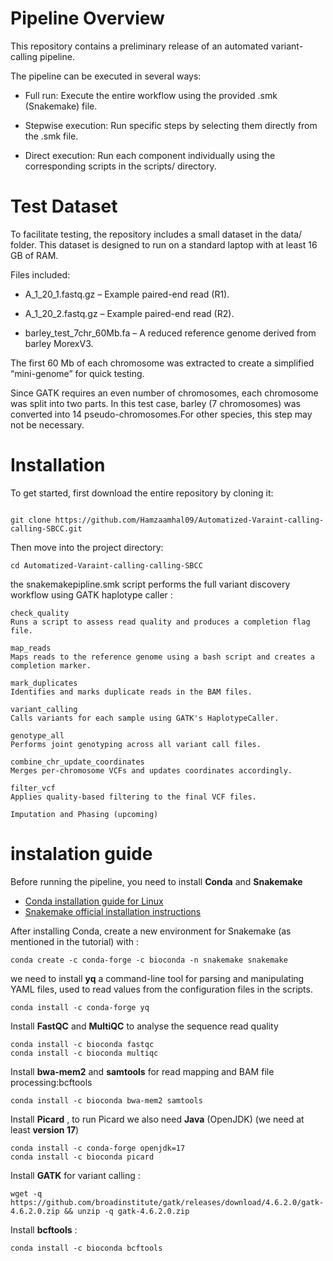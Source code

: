 # Pipeline Overview

This repository contains a preliminary release of an automated variant-calling pipeline.

The pipeline can be executed in several ways:

- Full run: Execute the entire workflow using the provided .smk (Snakemake) file.

- Stepwise execution: Run specific steps by selecting them directly from the .smk file.

- Direct execution: Run each component individually using the corresponding scripts in the scripts/ directory.

# Test Dataset

To facilitate testing, the repository includes a small dataset in the data/ folder. This dataset is designed to run on a standard laptop with at least 16 GB of RAM.

Files included:

- A_1_20_1.fastq.gz – Example paired-end read (R1).

- A_1_20_2.fastq.gz – Example paired-end read (R2).

- barley_test_7chr_60Mb.fa – A reduced reference genome derived from barley MorexV3.

The first 60 Mb of each chromosome was extracted to create a simplified “mini-genome” for quick testing.

Since GATK requires an even number of chromosomes, each chromosome was split into two parts. In this test case, barley (7 chromosomes) was converted into 14 pseudo-chromosomes.For other species, this step may not be necessary.



# Installation

To get started, first download the entire repository by cloning it:


```

git clone https://github.com/Hamzaamhal09/Automatized-Varaint-calling-calling-SBCC.git

```
Then move into the project directory:

```
cd Automatized-Varaint-calling-calling-SBCC

```

the snakemakepipline.smk script performs the full variant discovery workflow using GATK haplotype caller :

    check_quality
    Runs a script to assess read quality and produces a completion flag file.

    map_reads
    Maps reads to the reference genome using a bash script and creates a completion marker.

    mark_duplicates
    Identifies and marks duplicate reads in the BAM files.

    variant_calling
    Calls variants for each sample using GATK's HaplotypeCaller.

    genotype_all
    Performs joint genotyping across all variant call files.

    combine_chr_update_coordinates
    Merges per-chromosome VCFs and updates coordinates accordingly.

    filter_vcf
    Applies quality-based filtering to the final VCF files.

    Imputation and Phasing (upcoming)




# instalation guide 

Before running the pipeline, you need to install **Conda** and **Snakemake**

- [Conda installation guide for Linux](https://docs.conda.io/projects/conda/en/latest/user-guide/install/linux.html)  
-  [Snakemake official installation instructions](https://snakemake.readthedocs.io/en/stable/getting_started/installation.html)

After installing Conda, create a new environment for Snakemake (as mentioned in the tutorial) with :

```
conda create -c conda-forge -c bioconda -n snakemake snakemake
```
 we need to install **yq** a command-line tool for parsing and manipulating YAML files, used to read values from the configuration files in the scripts.

```
conda install -c conda-forge yq
```

Install **FastQC** and **MultiQC** to analyse the sequence read quality

```
conda install -c bioconda fastqc
conda install -c bioconda multiqc

```

Install **bwa-mem2** and **samtools** for read mapping and BAM file processing:bcftools

```
conda install -c bioconda bwa-mem2 samtools
```

Install **Picard** , to run Picard we also need **Java** (OpenJDK) (we need at least **version 17**)

```
conda install -c conda-forge openjdk=17
conda install -c bioconda picard

```
Install **GATK** for variant calling :
```
wget -q https://github.com/broadinstitute/gatk/releases/download/4.6.2.0/gatk-4.6.2.0.zip && unzip -q gatk-4.6.2.0.zip

```

Install **bcftools** :

```
conda install -c bioconda bcftools
```



